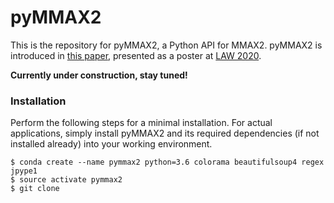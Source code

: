 # pyMMAX2

This is the repository for pyMMAX2, a Python API for MMAX2. pyMMAX2 is introduced in <a href="https://github.com/nlpAThits/pyMMAX2/raw/main/LAW20_Final.pdf">this paper</a>, presented as a poster at <a href="https://sigann.github.io/LAW-XIV-2020/">LAW 2020</a>.

**Currently under construction, stay tuned!**

### Installation
Perform the following steps for a minimal installation. For actual applications, simply install pyMMAX2 and its required dependencies (if not installed already) into your working environment.

```
$ conda create --name pymmax2 python=3.6 colorama beautifulsoup4 regex jpype1
$ source activate pymmax2
$ git clone 
```
